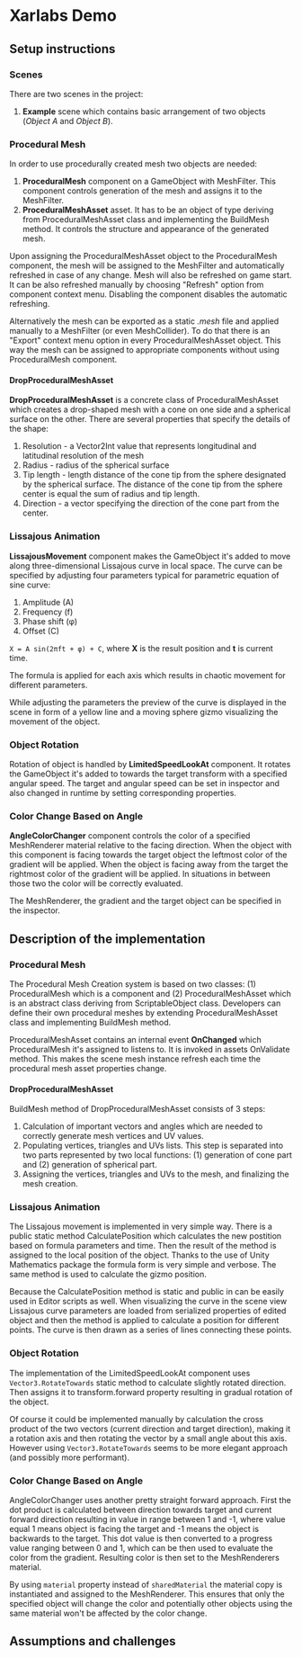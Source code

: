 # Xarlabs Demo

## Setup instructions

### Scenes 
There are two scenes in the project: 
1) **Example** scene which contains basic arrangement of two objects (*Object A* and *Object B*). 

### Procedural Mesh
In order to use procedurally created mesh two objects are needed:
1. **ProceduralMesh** component on a GameObject with MeshFilter. This component controls generation of the mesh and assigns it to the MeshFilter.
2. **ProceduralMeshAsset** asset. It has to be an object of type deriving from ProceduralMeshAsset class and implementing the BuildMesh method. It controls the structure and appearance of the generated mesh.

Upon assigning the ProceduralMeshAsset object to the ProceduralMesh component, the mesh will be assigned to the MeshFilter and automatically refreshed in case of any change. Mesh will also be refreshed on game start. It can be also refreshed manually by choosing "Refresh" option from component context menu. Disabling the component disables the automatic refreshing.

Alternatively the mesh can be exported as a static *.mesh* file and applied manually to a MeshFilter (or even MeshCollider). To do that there is an "Export" context menu option in every ProceduralMeshAsset object. This way the mesh can be assigned to appropriate components without using ProceduralMesh component.

#### DropProceduralMeshAsset
**DropProceduralMeshAsset** is a concrete class of ProceduralMeshAsset which creates a drop-shaped mesh with a cone on one side and a spherical surface on the other. There are several properties that specify the details of the shape:
1) Resolution - a Vector2Int value that represents longitudinal and latitudinal resolution of the mesh
2) Radius - radius of the spherical surface
3) Tip length - length distance of the cone tip from the sphere designated by the spherical surface. The distance of the cone tip from the sphere center is equal the sum of radius and tip length.
4) Direction - a vector specifying the direction of the cone part from the center. 

### Lissajous Animation
**LissajousMovement** component makes the GameObject it's added to move along three-dimensional Lissajous curve in local space. The curve can be specified by adjusting four parameters typical for parametric equation of sine curve: 
1) Amplitude (A)
2) Frequency (f)
3) Phase shift (φ)
4) Offset (C)

```X = A sin(2πft + φ) + C```, 
where **X** is the result position and **t** is current time.

The formula is applied for each axis which results in chaotic movement for different parameters.

While adjusting the parameters the preview of the curve is displayed in the scene in form of a yellow line and a moving sphere gizmo visualizing the movement of the object.


### Object Rotation
Rotation of object is handled by **LimitedSpeedLookAt** component. It rotates the GameObject it's added to towards the target transform with a specified angular speed. The target and angular speed can be set in inspector and also changed in runtime by setting corresponding properties.


### Color Change Based on Angle
**AngleColorChanger** component controls the color of a specified MeshRenderer material relative to the facing direction. When the object with this component is facing towards the target object the leftmost color of the gradient will be applied. When the object is facing away from the target the rightmost color of the gradient will be applied. In situations in between those two the color will be correctly evaluated.

The MeshRenderer, the gradient and the target object can be specified in the inspector.


## Description of the implementation
### Procedural Mesh
The Procedural Mesh Creation system is based on two classes: (1) ProceduralMesh which is a component and (2) ProceduralMeshAsset which is an abstract class deriving from ScriptableObject class. Developers can define their own procedural meshes by extending ProceduralMeshAsset class and implementing BuildMesh method.

ProceduralMeshAsset contains an internal event **OnChanged** which ProceduralMesh it's assigned to listens to. It is invoked in assets OnValidate method. This makes the scene mesh instance refresh each time the procedural mesh asset properties change.

#### DropProceduralMeshAsset
BuildMesh method of DropProceduralMeshAsset consists of 3 steps: 
1) Calculation of important vectors and angles which are needed to correctly generate mesh vertices and UV values.
2) Populating vertices, triangles and UVs lists. This step is separated into two parts represented by two local functions: (1) generation of cone part and (2) generation of spherical part.
3) Assigning the vertices, triangles and UVs to the mesh, and finalizing the mesh creation.


### Lissajous Animation
The Lissajous movement is implemented in very simple way. There is a public static method CalculatePosition which calculates the new postition based on formula parameters and time. Then the result of the method is assigned to the local position of the object. Thanks to the use of Unity Mathematics package the formula form is very simple and verbose. The same method is used to calculate the gizmo position.

Because the CalculatePosition method is static and public in can be easily used in Editor scripts as well. When visualizing the curve in the scene view Lissajous curve parameters are loaded from serialized properties of edited object and then the method is applied to calculate a position for different points. The curve is then drawn as a series of lines connecting these points.


### Object Rotation
The implementation of the LimitedSpeedLookAt component uses `Vector3.RotateTowards` static method to calculate slightly rotated direction. Then assigns it to transform.forward property resulting in gradual rotation of the object. 

Of course it could be implemented manually by calculation the cross product of the two vectors (current direction and target direction), making it a rotation axis and then rotating the vector by a small angle about this axis. However using `Vector3.RotateTowards` seems to be more elegant approach (and possibly more performant).


### Color Change Based on Angle
AngleColorChanger uses another pretty straight forward approach. First the dot product is calculated between direction towards target and current forward direction resulting in value in range between 1 and -1, where value equal 1  means object is facing the target and -1 means the object is backwards to the target. This dot value is then converted to a progress value ranging between 0 and 1, which can be then used to evaluate the color from the gradient. Resulting color is then set to the MeshRenderers material. 

By using `material` property instead of `sharedMaterial` the material copy is instantiated and assigned to the MeshRenderer. This ensures that only the specified object will change the color and potentially other objects using the same material won't be affected by the color change.



## Assumptions and challenges



